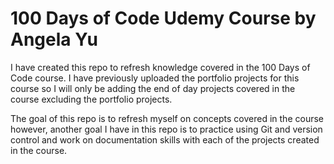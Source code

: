 # 100 Days of Code Udemy Course by Angela Yu
I have created this repo to refresh knowledge covered in the 100 Days of Code course. I have previously uploaded the portfolio projects for this course so I will only be adding the end of day projects covered in the course excluding the portfolio projects.

The goal of this repo is to refresh myself on concepts covered in the course however, another goal I have in this repo is to practice using Git and version control and work on documentation skills with each of the projects created in the course.

